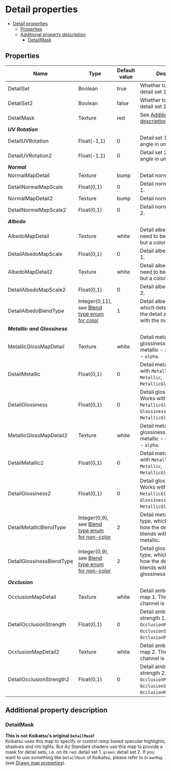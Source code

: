 # Detail properties

- [Detail properties](#detail-properties)
  - [Properties](#properties)
  - [Additional property description](#additional-property-description)
    - [DetailMask](#detailmask)

## Properties
| Name                          | Type                                                                                                  | Default value | Description                                                                                                 |
| ----------------------------- | ----------------------------------------------------------------------------------------------------- | ------------- | ----------------------------------------------------------------------------------------------------------- |
| DetailSet                     | Boolean                                                                                               | true          | Whether to enable the detail set 1.                                                                         |
| DetailSet2                    | Boolean                                                                                               | false         | Whether to enable the detail set 2.                                                                         |
| DetailMask                    | Texture                                                                                               | red           | See [Additional property description/DetailMask](#detailmask).                                              |
| ***UV Rotation***             |                                                                                                       |               |                                                                                                             |
| DetailUVRotation              | Float(-1,1)                                                                                           | 0             | Detail set 1 UV rotation angle in units of $\pi$.                                                           |
| DetailUVRotation2             | Float(-1,1)                                                                                           | 0             | Detail set 2 UV rotation angle in units of $\pi$.                                                           |
| ***Normal***                  |                                                                                                       |               |                                                                                                             |
| NormalMapDetail               | Texture                                                                                               | bump          | Detail normal map 1.                                                                                        |
| DetailNormalMapScale          | Float(0,1)                                                                                            | 0             | Detail normal map scale 1.                                                                                  |
| NormalMapDetail2              | Texture                                                                                               | bump          | Detail normal map 2.                                                                                        |
| DetailNormalMapScale2         | Float(0,1)                                                                                            | 0             | Detail normal map scale 2.                                                                                  |
| ***Albedo***                  |                                                                                                       |               |                                                                                                             |
| AlbedoMapDetail               | Texture                                                                                               | white         | Detail albedo map 1, no need to be a greyscale but a color texture.                                         |
| DetailAlbedoMapScale          | Float(0,1)                                                                                            | 0             | Detail albedo map scale 1.                                                                                  |
| AlbedoMapDetail2              | Texture                                                                                               | white         | Detail albedo map 2, no need to be a greyscale but a color texture.                                         |
| DetailAlbedoMapScale2         | Float(0,1)                                                                                            | 0             | Detail albedo map scale 2.                                                                                  |
| DetailAlbedoBlendType         | Integer(0,11), see [Blend type enum for color](common/blend_type.md#blend-type-enum-for-color)        | 1             | Detail albedo blend type, which determines how the detail albedo blends with the main albedo.               |
| ***Metallic and Glossiness*** |                                                                                                       |               |                                                                                                             |
| MetallicGlossMapDetail        | Texture                                                                                               | white         | Detail metallic and glossiness map 1, metallic - `red`, glossiness - `alpha`.                               |
| DetailMetallic                | Float(0,1)                                                                                            | 0             | Detail metallic 1. Works with `MetallicGlossMap`, `Metallic`, `MetallicGlossMapDetail`.                     |
| DetailGlossiness              | Float(0,1)                                                                                            | 0             | Detail glossiness 1. Works with `MetallicGlossMap`, `Glossiness`, `MetallicGlossMapDetail`.                 |
| MetallicGlossMapDetail2       | Texture                                                                                               | white         | Detail metallic and glossiness map 2, metallic - `red`, glossiness - `alpha`.                               |
| DetailMetallic2               | Float(0,1)                                                                                            | 0             | Detail metallic 2. Works with `MetallicGlossMap`, `Metallic`, `MetallicGlossMapDetail2`.                    |
| DetailGlossiness2             | Float(0,1)                                                                                            | 0             | Detail glossiness 2. Works with `MetallicGlossMap`, `Glossiness`, `MetallicGlossMapDetail2`.                |
| DetailMetallicBlendType       | Integer(0,9), see [Blend type enum for non-color](common/blend_type.md#blend-type-enum-for-non-color) | 2             | Detail metallic blend type, which determines how the detail metallic blends with the main metallic.         |
| DetailGlossinessBlendType     | Integer(0,9), see [Blend type enum for non-color](common/blend_type.md#blend-type-enum-for-non-color) | 2             | Detail glossiness blend type, which determines how the detail glossiness blends with the main glossiness.   |
| ***Occlusion***               |                                                                                                       |               |                                                                                                             |
| OcclusionMapDetail            | Texture                                                                                               | white         | Detail ambient occlusion map 1. The `green` channel is used.                                                |
| DetailOcclusionStrength       | Float(0,1)                                                                                            | 0             | Detail ambient occlusion strength 1. Works with `OcclusionMap`, `OcclusionStrength`, `OcclusionMapDetail`.  |
| OcclusionMapDetail2           | Texture                                                                                               | white         | Detail ambient occlusion map 2. The `green` channel is used.                                                |
| DetailOcclusionStrength2      | Float(0,1)                                                                                            | 0             | Detail ambient occlusion strength 2. Works with `OcclusionMap`, `OcclusionStrength`, `OcclusionMapDetail2`. |

## Additional property description
### DetailMask
**This is not Koikatsu's original `DetailMask`!**\
Koikatsu uses this map to specify or control ramp based specular highlights, shadows and rim lights. But Az Standard shaders use this map to provide a mask for detail sets, i.e. on its `red`: detail set 1, `green`: detail set 2. 
If you want to use something like `DetailMask` of Koikatsu, please refer to `DrawnMap` (see [Drawn map properties](drawn_map_properties.md)).
